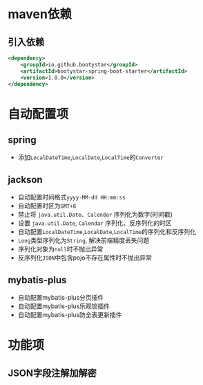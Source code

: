 # maven依赖

## 引入依赖

```xml
<dependency>
    <groupId>io.github.bootystar</groupId>
    <artifactId>bootystar-spring-boot-starter</artifactId>
    <version>1.0.0</version>
</dependency>
```
# 自动配置项

## spring
* 添加`LocalDateTime`,`LocalDate`,`LocalTime`的`Converter`

## jackson
* 自动配置时间格式`yyyy-MM-dd HH:mm:ss`
* 自动配置时区为`GMT+8`
* 禁止将 `java.util.Date`、`Calendar` 序列化为数字(时间戳)
* 设置 `java.util.Date`, `Calendar` 序列化、反序列化的时区
* 自动配置`LocalDateTime`,`LocalDate`,`LocalTime`的序列化和反序列化
* `Long`类型序列化为`String`, 解决前端精度丢失问题
* 序列化对象为`null`时不抛出异常
* 反序列化`JSON`中包含pojo不存在属性时不抛出异常

## mybatis-plus
* 自动配置mybatis-plus分页插件
* 自动配置mybatis-plus乐观锁插件
* 自动配置mybatis-plus防全表更新插件

# 功能项

## JSON字段注解加解密
